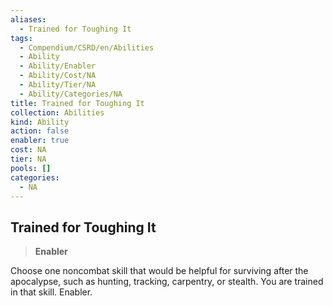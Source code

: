 ```yaml
---
aliases:
  - Trained for Toughing It
tags:
  - Compendium/CSRD/en/Abilities
  - Ability
  - Ability/Enabler
  - Ability/Cost/NA
  - Ability/Tier/NA
  - Ability/Categories/NA
title: Trained for Toughing It
collection: Abilities
kind: Ability
action: false
enabler: true
cost: NA
tier: NA
pools: []
categories:
  - NA
---
```

## Trained for Toughing It    
>**Enabler**  
    
Choose one noncombat skill that would be helpful for surviving after the apocalypse, such as hunting, tracking, carpentry, or stealth. You are trained in that skill. Enabler.